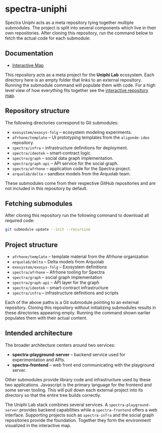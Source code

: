# spectra-uniphi


Spectra Uniphi acts as a meta repository tying together multiple submodules. The project is split into several components which live in their own repositories. After cloning this repository, run the command below to fetch the actual code for each submodule:


## Documentation
- [Interactive Map](docs/interactive-map.html)

This repository acts as a meta project for the **Uniphi Lab** ecosystem.  Each directory here is an empty folder that links to an external repository.  Running the submodule command will populate them with code.  For a high level view of how everything fits together see the [interactive repository map](docs/interactive-map.html).

## Repository structure

The following directories correspond to Git submodules:

- `exosystem/exosys-folg` – ecosystem modeling experiments.
- `afrhone/template` – UI prototyping templates from the `aligonde-ideo` repository.
- `spectra/infra` – infrastructure definitions for deployment.
- `spectra/ideotek` – smart‑contract logic.
- `spectra/graph` – social data graph implementation.
- `spectra/graph-api` – API service for the social graph.
- `spectra/afrhone` – application code for the Spectra project.
- `arquolab/delta` – sandbox models from the Arquolab team.

These submodules come from their respective GitHub repositories and are not included in this repository by default.

## Fetching submodules

After cloning this repository run the following command to download all required code:


```bash
git submodule update --init --recursive
```


## Project structure

- `afrhone/template` – template material from the Afrhone organization
- `arquolab/delta` – Delta models from Arquolab
- `exosystem/exosys-folg` – Exosystem definitions
- `spectra/afrhone` – Afrhone tooling for Spectra
- `spectra/graph` – social graph implementation
- `spectra/graph-api` – API layer for the graph
- `spectra/ideotek` – smart-contract infrastructure
- `spectra/infra` – infrastructure definitions and scripts

Each of the above paths is a Git submodule pointing to an external repository. Cloning this repository without initializing submodules results in these directories appearing empty. Running the command shown earlier populates them with their actual content.

## Intended architecture

The broader architecture centers around two services:

- **spectra-playground-server** – backend service used for experimentation and APIs.
- **spectra-frontend** – web front end communicating with the playground server.

Other submodules provide library code and infrastructure used by these two applications. Javascript is the primary language for the frontend and some server tooling. This will pull down each external project into its directory so that the entire tree builds correctly.

The Uniphi Lab stack combines several services.  A `spectra-playground-server` provides backend capabilities while a `spectra-frontend` offers a web interface.  Supporting projects such as `spectra-infra` and the social graph repositories provide the foundation.  Together they form the environment visualized in the interactive map.



